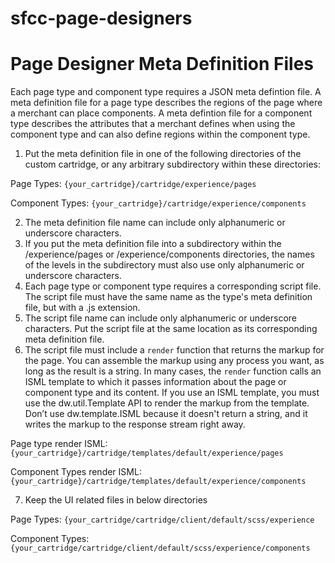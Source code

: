 # sfcc-page-designers

# Page Designer Meta Definition Files
Each page type and component type requires a JSON meta defintion file. A meta definition file for a page type describes the regions of the page where a merchant can place components. A meta defintion file for a component type describes the attributes that a merchant defines when using the component type and can also define regions within the component type.


1. Put the meta definition file in one of the following directories of the custom cartridge, or any arbitrary subdirectory within these directories:

Page Types: ```{your_cartridge}/cartridge/experience/pages```

Component Types: ```{your_cartridge}/cartridge/experience/components```

2. The meta definition file name can include only alphanumeric or underscore characters.
3. If you put the meta definition file into a subdirectory within the /experience/pages or /experience/components directories, the names of the levels in the subdirectory must also use only alphanumeric or underscore characters.
4. Each page type or component type requires a corresponding script file. The script file must have the same name as the type's meta definition file, but with a .js extension.
5. The script file name can include only alphanumeric or underscore characters. Put the script file at the same location as its corresponding meta definition file.
6. The script file must include a `render` function that returns the markup for the page. You can assemble the markup using any process you want, as long as the result is a string. In many cases, the `render` function calls an ISML template to which it passes information about the page or component type and its content. If you use an ISML template, you must use the dw.util.Template API to render the markup from the template. Don’t use dw.template.ISML because it doesn't return a string, and it writes the markup to the response stream right away.

Page type render ISML: ```{your_cartridge}/cartridge/templates/default/experience/pages```

Component Types render ISML: ```{your_cartridge}/cartridge/templates/default/experience/components```
 
7. Keep the UI related files in below directories

Page Types: ```{your_cartridge/cartridge/client/default/scss/experience```

Component Types: ```{your_cartridge/cartridge/client/default/scss/experience/components```
